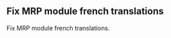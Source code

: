 Fix MRP module french translations
--------------------------------------
Fix MRP module french translations.



